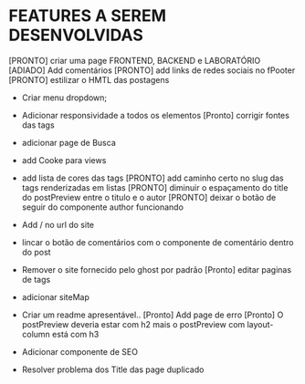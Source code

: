 # FEATURES A SEREM DESENVOLVIDAS

[PRONTO] criar uma page FRONTEND, BACKEND e LABORATÓRIO
[ADIADO] Add comentários
[PRONTO] add links de redes sociais no fPooter
[PRONTO] estilizar o HMTL das postagens
- Criar menu dropdown;
- Adicionar responsividade a todos os elementos
[Pronto] corrigir fontes das tags
- adicionar page de Busca
- add Cooke para views
- add lista de cores das tags
[PRONTO] add caminho certo no slug das tags renderizadas em listas
[PRONTO] diminuir o espaçamento do title do postPreview entre o titulo e o autor
[PRONTO] deixar o botão de seguir do componente author funcionando

- Add / no url do site
- lincar o botão de comentários com o componente de comentário dentro do post
- Remover o site fornecido pelo ghost por padrão
[Pronto] editar paginas de tags
- adicionar siteMap
- Criar um readme apresentável..
[Pronto] Add page de erro
[Pronto] O postPreview deveria estar com h2 mais o postPreview com layout-column está com h3
- Adicionar componente de SEO
- Resolver problema dos Title das page duplicado
<!-- ////////////// -->
